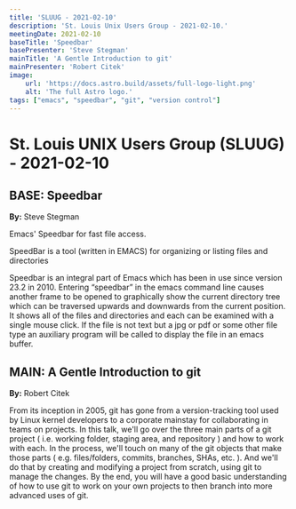 ```yaml
---
title: 'SLUUG - 2021-02-10'
description: 'St. Louis Unix Users Group - 2021-02-10.'
meetingDate: 2021-02-10
baseTitle: 'Speedbar'
basePresenter: 'Steve Stegman'
mainTitle: 'A Gentle Introduction to git'
mainPresenter: 'Robert Citek'
image:
    url: 'https://docs.astro.build/assets/full-logo-light.png'
    alt: 'The full Astro logo.'
tags: ["emacs", "speedbar", "git", "version control"]
---
```

# St. Louis UNIX Users Group (SLUUG) - 2021-02-10

## **BASE:** Speedbar

**By:** Steve Stegman

Emacs' Speedbar for fast file access.

SpeedBar is a tool (written in EMACS) for organizing or listing files and directories

Speedbar is an integral part of Emacs which has been in use since version 23.2 in 2010. Entering “speedbar” in the emacs command line causes another frame to be opened to graphically show the current directory tree which can be traversed upwards and downwards from the current position. It shows all of the files and directories and each can be examined with a single mouse click. If the file is not text but a jpg or pdf or some other file type an auxiliary program will be called to display the file in an emacs buffer.

## **MAIN:** A Gentle Introduction to git

**By:** Robert Citek

From its inception in 2005, git has gone from a version-tracking tool used by Linux kernel developers to a corporate mainstay for collaborating in teams on projects. In this talk, we'll go over the three main parts of a git project ( i.e. working folder, staging area, and repository ) and how to work with each. In the process, we'll touch on many of the git objects that make those parts ( e.g. files/folders, commits, branches, SHAs, etc. ). And we'll do that by creating and modifying a project from scratch, using git to manage the changes. By the end, you will have a good basic understanding of how to use git to work on your own projects to then branch into more advanced uses of git.
